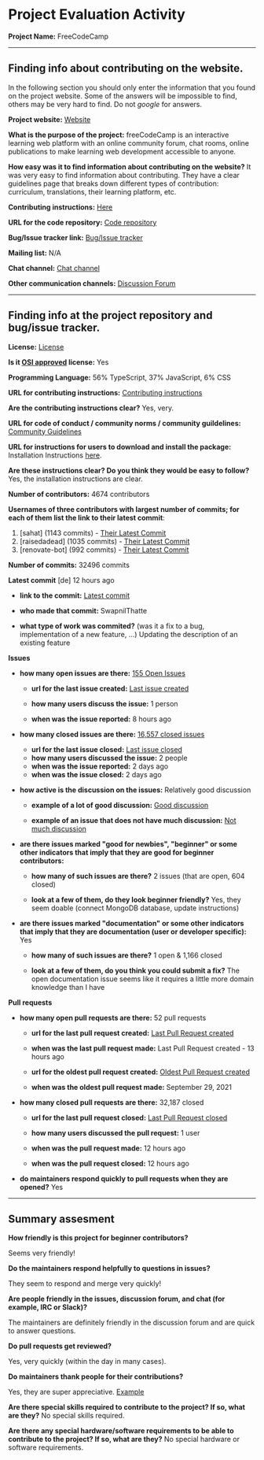 # Project Evaluation Activity



__Project Name:__ FreeCodeCamp


---

## Finding info about contributing on the website.

In the following section you should only enter the information that you
found on the project website. Some of the answers will be impossible to find, others
may be very hard to find. Do not _google_ for answers.

__Project website:__ [Website](https://www.freecodecamp.org/)


__What is the purpose of the project:__ freeCodeCamp is an interactive learning web platform with an online community forum, chat rooms, online publications to make learning web development accessible to anyone.

__How easy was it to find information about contributing on the website?__ It was very easy to find information about contributing. They have a clear guidelines page that breaks down different types of contribution: curriculum, translations, their learning platform, etc.


__Contributing instructions:__ [Here](https://contribute.freecodecamp.org/#/index) 

__URL for the code repository:__ [Code repository](https://github.com/freeCodeCamp/freeCodeCamp)

__Bug/Issue tracker link:__ [Bug/Issue tracker](https://github.com/freeCodeCamp/freeCodeCamp/issues)

__Mailing list:__ N/A

__Chat channel:__ [Chat channel](https://discord.com/invite/PRyKn3Vbay)

__Other communication channels:__ 
[Discussion Forum](https://forum.freecodecamp.org/c/contributors/3)

---

## Finding info at the project repository and bug/issue tracker.

__License:__ [License](https://github.com/freeCodeCamp/freeCodeCamp/blob/main/LICENSE.md)

__Is it [OSI approved](https://opensource.org/licenses/alphabetical) license:__ Yes

__Programming Language:__ 56% TypeScript, 37% JavaScript, 6% CSS

__URL for contributing instructions:__ [Contributing instructions](https://github.com/freeCodeCamp/freeCodeCamp/blob/main/CONTRIBUTING.md)

__Are the contributing instructions clear?__ Yes, very.


__URL for code of conduct / community norms / community guildelines:__ [Community Guidelines](https://www.freecodecamp.org/news/code-of-conduct)

__URL for instructions for users to download and install the package:__ Installation Instructions [here](https://contribute.freecodecamp.org/#/how-to-setup-freecodecamp-locally). 


__Are these instructions clear? Do you think they would be easy to follow?__ Yes, the installation instructions are clear.


__Number of contributors:__ 4674 contributors


__Usernames of three contributors with largest number of commits; for
each of them list the link to their latest commit__:

1. [sahat] (1143 commits) - [Their Latest Commit](https://github.com/freeCodeCamp/freeCodeCamp/commit/2276abb7111c62e8e2e541c8cf62c9a0753378ad)
2. [raisedadead] (1035 commits) - [Their Latest Commit](https://github.com/freeCodeCamp/freeCodeCamp/commit/7199f033fb16b7d9127dac556bab62fd664984d5)
3. [renovate-bot] (992 commits) - [Their Latest Commit](https://github.com/freeCodeCamp/freeCodeCamp/commit/2d2f019e4a8224ab4ce3a5053b881707dec7f8a3)


__Number of commits:__ 32496 commits

__Latest commit__ [de] 12 hours ago

- __link to the commit:__ [Latest commit](https://github.com/freeCodeCamp/freeCodeCamp/commit/40df14cd1657158dbc56b70246446b4cd4b8521c)

- __who made that commit:__ SwapnilThatte

- __what type of work was commited?__ (was it a fix to a bug, implementation of a new feature, ...) Updating the description of an existing feature


__Issues__

- __how many open issues are there:__ [155 Open Issues](https://github.com/freeCodeCamp/freeCodeCamp/issues?q=is%3Aopen+is%3Aissue)

    - __url for the last issue created:__ [Last issue created](https://github.com/freeCodeCamp/freeCodeCamp/issues/49562)

    - __how many users discuss the issue:__ 1 person
    
    - __when was the issue reported:__ 8 hours ago
    

- __how many closed issues are there:__ [16,557 closed issues](https://github.com/freeCodeCamp/freeCodeCamp/issues?q=is%3Aissue+is%3Aclosed)
    - __url for the last issue closed:__ [Last issue closed](https://github.com/freeCodeCamp/freeCodeCamp/issues/49540)
    - __how many users discussed the issue:__ 2 people
    - __when was the issue reported:__ 2 days ago
    - __when was the issue closed:__ 2 days ago

- __how active is the discussion on the issues:__ Relatively good discussion

    - __example of a lot of good discussion:__ [Good discussion](https://github.com/freeCodeCamp/freeCodeCamp/issues/49408)
    
    - __example of an issue that does not have much discussion:__ [Not much discussion](https://github.com/freeCodeCamp/freeCodeCamp/issues/49405)



- __are there issues marked "good for newbies", "beginner" or some other indicators that imply that they are good for beginner contributors:__ 

    - __how many of such issues are there?__ 2 issues (that are open, 604 closed)
    
    - __look at a few of them, do they look beginner friendly?__ Yes, they seem doable (connect MongoDB database, update instructions)



- __are there issues marked "documentation" or some other indicators that imply that they are documentation (user or developer specific):__ Yes

    - __how many of such issues are there?__ 1 open & 1,166 closed
    
    - __look at a few of them, do you think you could submit a fix?__ The open documentation issue seems like it requires a little more domain knowledge than I have



__Pull requests__

- __how many open pull requests are there:__ 52 pull requests

    - __url for the last pull request created:__ [Last Pull Request created](https://github.com/freeCodeCamp/freeCodeCamp/pull/49560)
    
    - __when was the last pull request made:__ Last Pull Request created - 13 hours ago

    - __url for the oldest pull request created:__ [Oldest Pull Request created](https://github.com/freeCodeCamp/freeCodeCamp/pull/43605)
    
    - __when was the oldest pull request made:__ September 29, 2021

- __how many closed pull requests are there:__ 32,187 closed

    - __url for the last pull request closed:__ [Last Pull Request closed](https://github.com/freeCodeCamp/freeCodeCamp/pull/49561)
    
    - __how many users discussed the pull request:__ 1 user
    
    - __when was the pull request made:__ 12 hours ago
    
    - __when was the pull request closed:__ 12 hours ago
    

- __do maintainers respond quickly to pull requests when they are opened?__ Yes





---


## Summary assesment
__How friendly is this project for beginner contributors?__

Seems very friendly!


__Do the maintainers respond helpfully to questions in issues?__

They seem to respond and merge very quickly!


__Are people friendly in the issues, discussion forum, and chat (for example, IRC or Slack)?__

The maintainers are definitely friendly in the discussion forum and are quick to answer questions.


__Do pull requests get reviewed?__

Yes, very quickly (within the day in many cases).

__Do maintainers thank people for their contributions?__

Yes, they are super appreciative. [Example](https://github.com/freeCodeCamp/freeCodeCamp/pull/49542)

__Are there special skills required to contribute to the project? If so, what are they?__ No special skills required.



__Are there any special hardware/software requirements to be able to contribute to the project? If so, what are they?__ No special hardware or software requirements.

